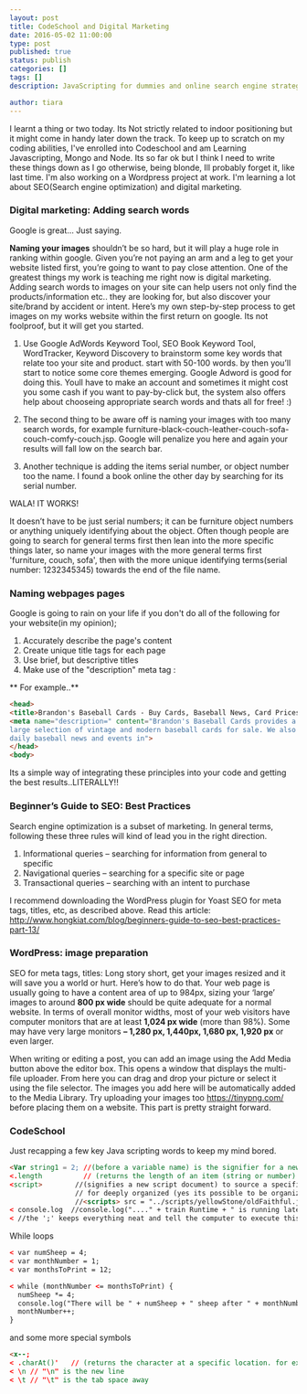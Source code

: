 ```yaml
---
layout: post
title: CodeSchool and Digital Marketing 
date: 2016-05-02 11:00:00
type: post
published: true
status: publish
categories: []
tags: []
description: JavaScripting for dummies and online search engine strategies

author: tiara
---
```


I learnt a thing or two today. Its Not strictly related to indoor positioning but it might come in handy later down the track. To keep up to scratch on my coding abilities, I've enrolled into Codeschool and am Learning Javascripting, Mongo and Node. Its so far ok but I think I need to write these things down as I go otherwise, being blonde, Ill probably forget it, like last time.
I'm also working on a  Wordpress project at work. I'm learning a lot about SEO(Search engine optimization) and digital marketing. 

### Digital marketing: Adding search words

Google is great... Just saying.

**Naming your images** shouldn’t be so hard, but it will play a huge role in ranking within google. Given you’re not paying an arm and a leg to get your website listed first, you’re going to want to pay close attention. 
One of the greatest things my work is teaching me right now is digital marketing. Adding search words to images on your site can help users not only find the products/information etc.. they are looking for, but also discover your site/brand by accident or intent.
Here’s my own step-by-step process to get images on my works website within the first return on google. Its not foolproof, but it will get you started. 

1. Use Google AdWords Keyword Tool, SEO Book Keyword Tool, WordTracker, Keyword Discovery to brainstorm some key words that relate too your site and product. start with 50-100 words. by then you’ll start to notice some core themes emerging. 
Google Adword is good for doing this. Youll have to make an account and sometimes it might cost you some cash if you want to pay-by-click but, the system also offers help about chooseing appropriate search words and thats all for free! :) 

2. The second thing to be aware off is naming your images with too many search words, for example furniture-black-couch-leather-couch-sofa-couch-comfy-couch.jsp. Google will penalize you here and again your results will fall low on the search bar. 

3. Another technique is adding the items serial number, or object number too the name. I found a book online the other day by searching for its serial number.

WALA! IT WORKS! 

It doesn’t have to be just serial numbers; it can be furniture object numbers or anything uniquely identifying about the object. Often though people are going to search for general terms first then lean into the more specific things later, so name your images with the more general terms first 'furniture, couch, sofa', then with the more unique identifying terms(serial number: 1232345345) towards the end of the file name. 

### Naming webpages pages

Google is going to rain on your life if you don't do all of the following for your website(in my opinion);
1. Accurately describe the page's content
2. Create unique title tags for each page
3. Use brief, but descriptive titles
4. Make use of the "description" meta tag :

** For example..**

```html
<head>
<title>Brandon's Baseball Cards - Buy Cards, Baseball News, Card Prices</title>
<meta name="description=" content="Brandon's Baseball Cards provides a
large selection of vintage and modern baseball cards for sale. We also offer
daily baseball news and events in">
</head>
<body>
```
 
 Its a simple way of integrating these principles into your code and getting the best results..LITERALLY!!
 
### Beginner’s Guide to SEO: Best Practices

Search engine optimization is a subset of marketing. In general terms, following these three rules will kind of lead you in the right direction. 

1. Informational queries – searching for information from general to specific
2. Navigational queries – searching for a specific site or page
3. Transactional queries – searching with an intent to purchase

I recommend downloading the WordPress plugin for Yoast SEO for meta tags, titles, etc, as described above. 
Read this article: http://www.hongkiat.com/blog/beginners-guide-to-seo-best-practices-part-13/ 
 
### WordPress: image preparation 

SEO for meta tags, titles: Long story short, get your images resized and it will save you a world or hurt. Here’s how to do that. Your web page is usually going to have a content area of up to 984px, sizing your ‘large’ images to around **800 px wide** should be quite adequate for a normal website. In terms of overall monitor widths, most of your web visitors have computer monitors that are at least **1,024 px wide** (more than 98%). Some may have very large monitors **– 1,280 px, 1,440px, 1,680 px, 1,920 px** or even larger.

When writing or editing a post, you can add an image using the Add Media button above the editor box. This opens a window that displays the multi-file uploader. From here you can drag and drop your picture or select it using the file selector.
The images you add here will be automatically added to the Media Library. Try uploading your images too https://tinypng.com/ 
before placing them on a website. This part is pretty straight forward. 

### CodeSchool
Just recapping a few key Java scripting words to keep my mind bored.

```html
<Var string1 = 2; //(before a variable name) is the signifier for a new variable
<.length          // (returns the length of an item (string or number)
<script>        //(signifies a new script document) to source a specific code in a file, its <scripts> src = "trains.js"></script>
                // for deeply organized (yes its possible to be organized) files use: 
                //<scripts> src = "../scripts/yellowStone/oldFaithful.js"></scripts> 
< console.log  //console.log("...." + train Runtime + " is running late");
< //the ';' keeps everything neat and tell the computer to execute this one thing, use the console.log to print it when your done. 
```

While loops

```html
< var numSheep = 4;
< var monthNumber = 1;
< var monthsToPrint = 12;

< while (monthNumber <= monthsToPrint) {
  numSheep *= 4;
  console.log("There will be " + numSheep + " sheep after " + monthNumber + " month(s)!");
  monthNumber++;
}
```

and some more special symbols

```html
<x--;
< .charAt()'   // (returns the character at a specific location. for example antidisestablishmentarianism.charAt(11) will return 'i'
< \n // "\n" is the new line
< \t // "\t" is the tab space away
```
